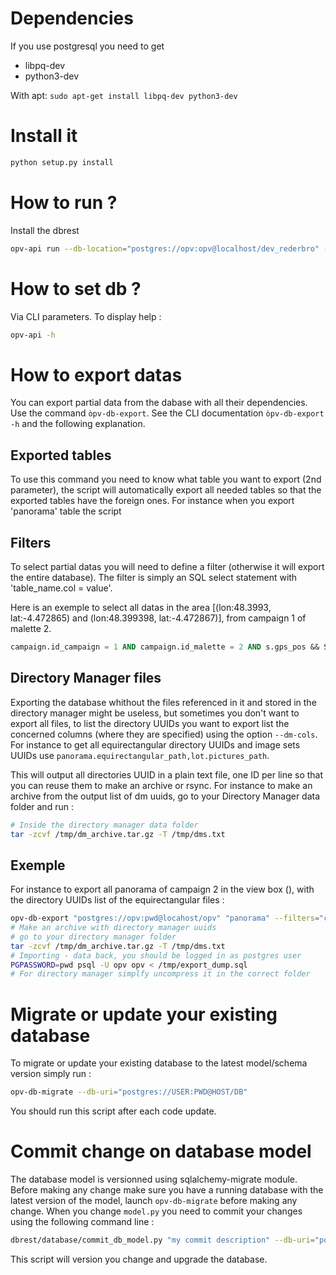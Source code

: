 # Dependencies
If you use postgresql you need to get
- libpq-dev
- python3-dev

With apt: `sudo apt-get install libpq-dev python3-dev`

# Install it
```bash
python setup.py install
```

# How to run ?
Install the dbrest  
```bash
opv-api run --db-location="postgres://opv:opv@localhost/dev_rederbro" --IDMalette="TestID" --debug=True --port=5000
```

# How to set db ?
Via CLI parameters.
To display help :
```bash
opv-api -h
```

# How to export datas
You can export partial data from the dabase with all their dependencies. Use the command `òpv-db-export`.
See the CLI documentation `òpv-db-export -h` and the following explanation.

## Exported tables
To use this command you need to know what table you want to export (2nd parameter), the script will automatically
export all needed tables so that the exported tables have the foreign ones. For instance when you export 'panorama'
table the script

## Filters
To select partial datas you will need to define a filter (otherwise it will export the entire database). The filter is
simply an SQL select statement with 'table_name.col = value'.

Here is an exemple to select all datas in the area [(lon:48.3993, lat:-4.472865) and (lon:48.399398, lat:-4.472867)], from campaign 1 of malette 2.
```SQL
campaign.id_campaign = 1 AND campaign.id_malette = 2 AND s.gps_pos && ST_MakeEnvelope(48.3993, -4.472865, 48.399398, -4.472867, 4326);
```

## Directory Manager files
Exporting the database whithout the files referenced in it and stored in the directory manager might be useless, but sometimes you don't want
to export all files, to list the directory UUIDs you want to export list the concerned columns (where they are specified) using the option
`--dm-cols`. For instance to get all equirectangular directory UUIDs and image sets UUIDs use `panorama.equirectangular_path,lot.pictures_path`.

This will output all directories UUID in a plain text file, one ID per line so that you can reuse them to make an archive or rsync. For instance to make
an archive from the output list of dm uuids, go to your Directory Manager data folder and run :
```bash
# Inside the directory manager data folder
tar -zcvf /tmp/dm_archive.tar.gz -T /tmp/dms.txt
```

## Exemple

For instance to export all panorama of campaign 2 in the view box (), with the directory UUIDs list of the equirectangular files :
```bash
opv-db-export "postgres://opv:pwd@locahost/opv" "panorama" --filters="campaign.id_campaign=85" --output-dm-list-file="/tmp/dms.txt" --output-sql="/tmp/export_dump.sql" --dm-cols="panorama.equirectangular_path,lot.pictures_path" --debug
# Make an archive with directory manager uuids
# go to your directory manager folder
tar -zcvf /tmp/dm_archive.tar.gz -T /tmp/dms.txt
# Importing - data back, you should be logged in as postgres user
PGPASSWORD=pwd psql -U opv opv < /tmp/export_dump.sql
# For directory manager simplfy uncompress it in the correct folder
```

# Migrate or update your existing database
To migrate or update your existing database to the latest model/schema version simply run :
```bash
opv-db-migrate --db-uri="postgres://USER:PWD@HOST/DB"
```
You should run this script after each code update.

# Commit change on database model
The database model is versionned using sqlalchemy-migrate module.
Before making any change make sure you have a running database with the latest version of the model, launch `opv-db-migrate` before making any change.
When you change `model.py` you need to commit your changes using the following command line :
```bash
dbrest/database/commit_db_model.py "my commit description" --db-uri="postgres://USER:PWD@HOST/DB"
```
This script will version you change and upgrade the database.
